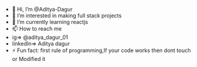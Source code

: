 - 👋 Hi, I’m @Aditya-Dagur
- 👀 I’m interested in making full stack projects
- 🌱 I’m currently learning reactjs
- 📫 How to reach me
- ig=> @aditya_dagur_01
- linkedIn=> Aditya dagur
- ⚡ Fun fact: first rule of programming,If your code works then dont touch or Modified it

<!---
Aditya-Dagur/Aditya-Dagur is a ✨ special ✨ repository because its `README.md` (this file) appears on your GitHub profile.
You can click the Preview link to take a look at your changes.
--->
